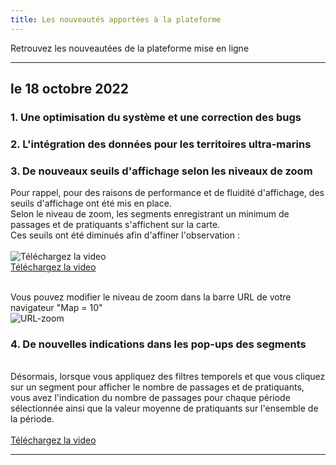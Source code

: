 ```yaml
---
title: Les nouveautés apportées à la plateforme
---
```


Retrouvez les nouveautées de la plateforme mise en ligne

---
## le 18 octobre 2022

### 1. Une optimisation du système et une correction des bugs

### 2. L'intégration des données pour les territoires ultra-marins

### 3. De nouveaux seuils d'affichage selon les niveaux de zoom 
Pour rappel, pour des raisons de performance et de fluidité d'affichage, des seuils d'affichage ont été mis en place. <br> 
Selon le niveau de zoom, les segments enregistrant un minimum de passages et de pratiquants s'affichent sur la carte. <br>
Ces seuils ont été diminués afin d'affiner l'observation : <br>
<br>
![Téléchargez la video]() <br>
<a target="_blank" href="/medias/faq-plateforme/mep_Video-Zoom.wmv">Téléchargez la video</a>

<br> Vous pouvez modifier le niveau de zoom dans la barre URL de votre navigateur "Map = 10" <br>
![URL-zoom](/medias/faq-plateforme/mep_URL-zoom.png) <br>

### 4. De nouvelles indications dans les pop-ups des segments 
<br> Désormais, lorsque vous appliquez des filtres temporels et que vous cliquez sur un segment pour afficher le nombre de passages et de pratiquants, vous avez l'indication du nombre de passages pour chaque période sélectionnée ainsi que la valeur moyenne de pratiquants sur l'ensemble de la période. <br>
<br>
<a target="_blank" href="/medias/faq-plateforme/mep_Video-Pop-Up.wmv">Téléchargez la video</a>

---
